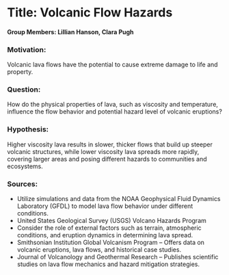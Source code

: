 # Title: Volcanic Flow Hazards
#### Group Members: Lillian Hanson, Clara Pugh

### Motivation: 
Volcanic lava flows have the potential to cause extreme damage to life and property.
### Question:
How do the physical properties of lava, such as viscosity and temperature, influence the flow behavior and potential hazard level of volcanic eruptions?
### Hypothesis:
Higher viscosity lava results in slower, thicker flows that build up steeper volcanic structures, while lower viscosity lava spreads more rapidly, covering larger areas and posing different hazards to communities and ecosystems.
### Sources: 
- Utilize simulations and data from the NOAA Geophysical Fluid Dynamics Laboratory (GFDL) to model lava flow behavior under different conditions.
- United States Geological Survey (USGS) Volcano Hazards Program 
- Consider the role of external factors such as terrain, atmospheric conditions, and eruption dynamics in determining lava spread.
- Smithsonian Institution Global Volcanism Program – Offers data on volcanic eruptions, lava flows, and historical case studies.
- Journal of Volcanology and Geothermal Research – Publishes scientific studies on lava flow mechanics and hazard mitigation strategies.
